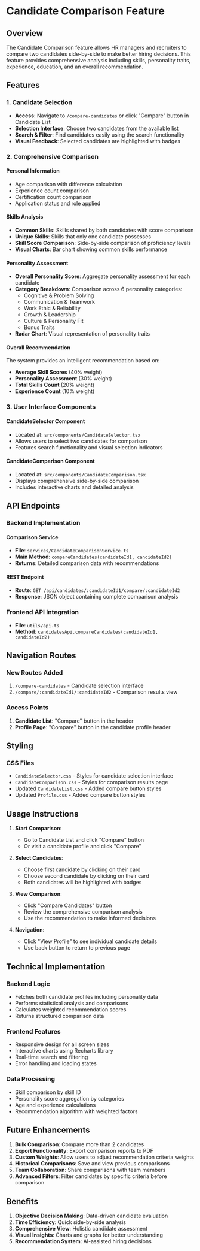 # Candidate Comparison Feature

## Overview

The Candidate Comparison feature allows HR managers and recruiters to compare two candidates side-by-side to make better hiring decisions. This feature provides comprehensive analysis including skills, personality traits, experience, education, and an overall recommendation.

## Features

### 1. Candidate Selection

- **Access**: Navigate to `/compare-candidates` or click "Compare" button in Candidate List
- **Selection Interface**: Choose two candidates from the available list
- **Search & Filter**: Find candidates easily using the search functionality
- **Visual Feedback**: Selected candidates are highlighted with badges

### 2. Comprehensive Comparison

#### Personal Information

- Age comparison with difference calculation
- Experience count comparison
- Certification count comparison
- Application status and role applied

#### Skills Analysis

- **Common Skills**: Skills shared by both candidates with score comparison
- **Unique Skills**: Skills that only one candidate possesses
- **Skill Score Comparison**: Side-by-side comparison of proficiency levels
- **Visual Charts**: Bar chart showing common skills performance

#### Personality Assessment

- **Overall Personality Score**: Aggregate personality assessment for each candidate
- **Category Breakdown**: Comparison across 6 personality categories:
  - Cognitive & Problem Solving
  - Communication & Teamwork
  - Work Ethic & Reliability
  - Growth & Leadership
  - Culture & Personality Fit
  - Bonus Traits
- **Radar Chart**: Visual representation of personality traits

#### Overall Recommendation

The system provides an intelligent recommendation based on:

- **Average Skill Scores** (40% weight)
- **Personality Assessment** (30% weight)
- **Total Skills Count** (20% weight)
- **Experience Count** (10% weight)

### 3. User Interface Components

#### CandidateSelector Component

- Located at: `src/components/CandidateSelector.tsx`
- Allows users to select two candidates for comparison
- Features search functionality and visual selection indicators

#### CandidateComparison Component

- Located at: `src/components/CandidateComparison.tsx`
- Displays comprehensive side-by-side comparison
- Includes interactive charts and detailed analysis

## API Endpoints

### Backend Implementation

#### Comparison Service

- **File**: `services/CandidateComparisonService.ts`
- **Main Method**: `compareCandidates(candidateId1, candidateId2)`
- **Returns**: Detailed comparison data with recommendations

#### REST Endpoint

- **Route**: `GET /api/candidates/:candidateId1/compare/:candidateId2`
- **Response**: JSON object containing complete comparison analysis

### Frontend API Integration

- **File**: `utils/api.ts`
- **Method**: `candidatesApi.compareCandidates(candidateId1, candidateId2)`

## Navigation Routes

### New Routes Added

1. `/compare-candidates` - Candidate selection interface
2. `/compare/:candidateId1/:candidateId2` - Comparison results view

### Access Points

1. **Candidate List**: "Compare" button in the header
2. **Profile Page**: "Compare" button in the candidate profile header

## Styling

### CSS Files

- `CandidateSelector.css` - Styles for candidate selection interface
- `CandidateComparison.css` - Styles for comparison results page
- Updated `CandidateList.css` - Added compare button styles
- Updated `Profile.css` - Added compare button styles

## Usage Instructions

1. **Start Comparison**:

   - Go to Candidate List and click "Compare" button
   - Or visit a candidate profile and click "Compare"

2. **Select Candidates**:

   - Choose first candidate by clicking on their card
   - Choose second candidate by clicking on their card
   - Both candidates will be highlighted with badges

3. **View Comparison**:

   - Click "Compare Candidates" button
   - Review the comprehensive comparison analysis
   - Use the recommendation to make informed decisions

4. **Navigation**:
   - Click "View Profile" to see individual candidate details
   - Use back button to return to previous page

## Technical Implementation

### Backend Logic

- Fetches both candidate profiles including personality data
- Performs statistical analysis and comparisons
- Calculates weighted recommendation scores
- Returns structured comparison data

### Frontend Features

- Responsive design for all screen sizes
- Interactive charts using Recharts library
- Real-time search and filtering
- Error handling and loading states

### Data Processing

- Skill comparison by skill ID
- Personality score aggregation by categories
- Age and experience calculations
- Recommendation algorithm with weighted factors

## Future Enhancements

1. **Bulk Comparison**: Compare more than 2 candidates
2. **Export Functionality**: Export comparison reports to PDF
3. **Custom Weights**: Allow users to adjust recommendation criteria weights
4. **Historical Comparisons**: Save and view previous comparisons
5. **Team Collaboration**: Share comparisons with team members
6. **Advanced Filters**: Filter candidates by specific criteria before comparison

## Benefits

1. **Objective Decision Making**: Data-driven candidate evaluation
2. **Time Efficiency**: Quick side-by-side analysis
3. **Comprehensive View**: Holistic candidate assessment
4. **Visual Insights**: Charts and graphs for better understanding
5. **Recommendation System**: AI-assisted hiring decisions
